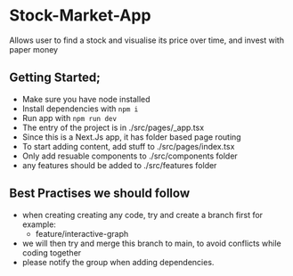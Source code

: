 # Stock-Market-App

Allows user to find a stock and visualise its price over time, and invest with paper money

## Getting Started;

-   Make sure you have node installed
-   Install dependencies with `npm i`
-   Run app with `npm run dev`
-   The entry of the project is in ./src/pages/\_app.tsx
-   Since this is a Next.Js app, it has folder based page routing
-   To start adding content, add stuff to ./src/pages/index.tsx
-   Only add resuable components to ./src/components folder
-   any features should be added to ./src/features folder

## Best Practises we should follow

-   when creating creating any code, try and create a branch first for example:
    -   feature/interactive-graph
-   we will then try and merge this branch to main, to avoid conflicts while coding together
-   please notify the group when adding dependencies.
